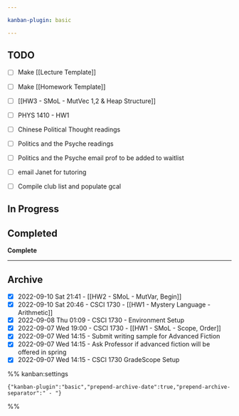 ```yaml
---

kanban-plugin: basic

---
```


## TODO

- [ ] Make [[Lecture Template]]
- [ ] Make [[Homework Template]]
- [ ] [[HW3 - SMoL - MutVec 1,2 & Heap Structure]]
- [ ] PHYS 1410 - HW1
- [ ] Chinese Political Thought readings
- [ ] Politics and the Psyche readings
- [ ] Politics and the Psyche email prof to be added to waitlist
- [ ] email Janet for tutoring
- [ ] Compile club list and populate gcal


## In Progress



## Completed

**Complete**


***

## Archive

- [x] 2022-09-10 Sat 21:41  -  [[HW2 - SMoL - MutVar, Begin]]
- [x] 2022-09-10 Sat 20:46  -  CSCI 1730 - [[HW1 - Mystery Language - Arithmetic]]
- [x] 2022-09-08 Thu 01:09  -  CSCI 1730 - Environment Setup
- [x] 2022-09-07 Wed 19:00  -  CSCI 1730 - [[HW1 - SMoL - Scope, Order]]
- [x] 2022-09-07 Wed 14:15  -  Submit writing sample for Advanced Fiction
- [x] 2022-09-07 Wed 14:15  -  Ask Professor if advanced fiction will be offered in spring
- [x] 2022-09-07 Wed 14:15  -  CSCI 1730 GradeScope Setup

%% kanban:settings
```
{"kanban-plugin":"basic","prepend-archive-date":true,"prepend-archive-separator":" - "}
```
%%